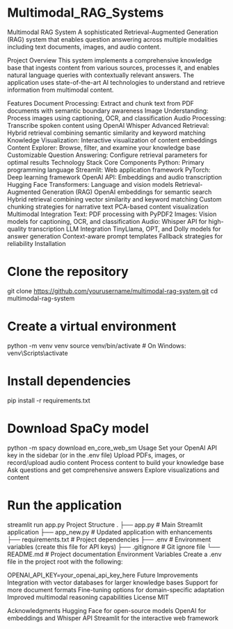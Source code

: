 # Multimodal_RAG_Systems


Multimodal RAG System
A sophisticated Retrieval-Augmented Generation (RAG) system that enables question answering across multiple modalities including text documents, images, and audio content.

Project Overview
This system implements a comprehensive knowledge base that ingests content from various sources, processes it, and enables natural language queries with contextually relevant answers. The application uses state-of-the-art AI technologies to understand and retrieve information from multimodal content.

Features
Document Processing: Extract and chunk text from PDF documents with semantic boundary awareness
Image Understanding: Process images using captioning, OCR, and classification
Audio Processing: Transcribe spoken content using OpenAI Whisper
Advanced Retrieval: Hybrid retrieval combining semantic similarity and keyword matching
Knowledge Visualization: Interactive visualization of content embeddings
Content Explorer: Browse, filter, and examine your knowledge base
Customizable Question Answering: Configure retrieval parameters for optimal results
Technology Stack
Core Components
Python: Primary programming language
Streamlit: Web application framework
PyTorch: Deep learning framework
OpenAI API: Embeddings and audio transcription
Hugging Face Transformers: Language and vision models
Retrieval-Augmented Generation (RAG)
OpenAI embeddings for semantic search
Hybrid retrieval combining vector similarity and keyword matching
Custom chunking strategies for narrative text
PCA-based content visualization
Multimodal Integration
Text: PDF processing with PyPDF2
Images: Vision models for captioning, OCR, and classification
Audio: Whisper API for high-quality transcription
LLM Integration
TinyLlama, OPT, and Dolly models for answer generation
Context-aware prompt templates
Fallback strategies for reliability
Installation
# Clone the repository
git clone https://github.com/yourusername/multimodal-rag-system.git
cd multimodal-rag-system

# Create a virtual environment
python -m venv venv
source venv/bin/activate  # On Windows: venv\Scripts\activate

# Install dependencies
pip install -r requirements.txt

# Download SpaCy model
python -m spacy download en_core_web_sm
Usage
Set your OpenAI API key in the sidebar (or in the .env file)
Upload PDFs, images, or record/upload audio content
Process content to build your knowledge base
Ask questions and get comprehensive answers
Explore visualizations and content
# Run the application
streamlit run app.py
Project Structure
.
├── app.py                  # Main Streamlit application
├── app_new.py              # Updated application with enhancements
├── requirements.txt        # Project dependencies
├── .env                    # Environment variables (create this file for API keys)
├── .gitignore              # Git ignore file
└── README.md               # Project documentation
Environment Variables
Create a .env file in the project root with the following:

OPENAI_API_KEY=your_openai_api_key_here
Future Improvements
Integration with vector databases for larger knowledge bases
Support for more document formats
Fine-tuning options for domain-specific adaptation
Improved multimodal reasoning capabilities
License
MIT

Acknowledgments
Hugging Face for open-source models
OpenAI for embeddings and Whisper API
Streamlit for the interactive web framework
